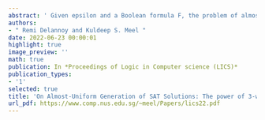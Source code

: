 ```yaml
---
abstract: ' Given epsilon and a Boolean formula F, the problem of almost-uniform generation seeks to generate solutions such that every solution is generated with a probability that is within (1+epsilon)-multiplicative factor of 1/#F where #F is the number of solutions of F. The problem of almost-uniform generation was shown to be inter-reducible to that of randomized approximate counting in the seminal work of Jerrum, Valiant, and Vazirani (TCS, 1986). The proposed reduction, however, requires a linear number of calls to approximate counter, and therefore, provides an O(n log (n) log (n/epsilon)) algorithm that employs pairwise independent hash functions. In this work, we propose a new algorithm that makes only one call to the approximate counter, and in turn, provides an O( log n * log (1/epsilon) + 1/epsilon) algorithm for an almost-uniform generation. The key ingredient of our approach is a beautiful combination of the usage of approximate counting and 3-wise independent hash functions. Since the standard tabulation-based hash family proposed by Carter and Wegman (STOC 1977) is known to be 3-wise independent, our scheme can be highly efficient in practical applications where a SAT solver is typically used in lieu of a NP oracle. We demonstrate that theoretical improvements translate to practice; in particular, we conduct a comprehensive study over 562 benchmarks and demonstrate that while JVV would time out for 544 out of 562 instances, our proposed scheme can handle all the 562 instances. To the best of our knowledge, this is the first almost-uniform generation scheme that can handle practical instances from real-world applications. We also present a nuanced analysis focusing on the both the size of SAT queries as well as the number of queries.'
authors:
- " Remi Delannoy and Kuldeep S. Meel "
date: 2022-06-23 00:00:01
highlight: true
image_preview: ''
math: true
publication: In *Proceedings of Logic in Computer science (LICS)*
publication_types:
- '1'
selected: true
title: 'On Almost-Uniform Generation of SAT Solutions: The power of 3-wise independent hashing'
url_pdf: https://www.comp.nus.edu.sg/~meel/Papers/lics22.pdf
---
```


